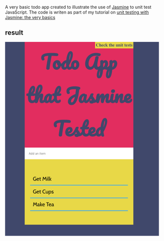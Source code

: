 A very basic todo app created to illustrate the use of [Jasmine](https://jasmine.github.io) to unit test JavaScript. The code is writen as part of my tutorial on [unit testing with Jasmine: the very basics](https://dev.to/aurelkurtula/unit-testing-with-jasmine-the-very-basics-74k)

## result 

![](screenshot.png)
